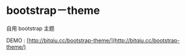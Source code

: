# bootstrap－theme
自用 bootstrap 主题

DEMO : [http://bitqiu.cc/bootstrap-theme/](http://bitqiu.cc/bootstrap-theme/)